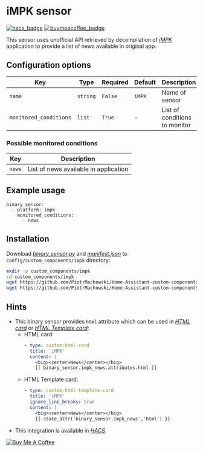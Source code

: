 # iMPK sensor

[![hacs_badge](https://img.shields.io/badge/HACS-Default-orange.svg)](https://github.com/custom-components/hacs)
[![buymeacoffee_badge](https://img.shields.io/badge/Donate-buymeacoffe-ff813f?style=flat)](https://www.buymeacoffee.com/PiotrMachowski)

This sensor uses unofficial API retrieved by decompilation of [*iMPK*](https://play.google.com/store/apps/details?id=pl.wasko.android.mpk) application to provide a list of news available in original app.

## Configuration options

| Key | Type | Required | Default | Description |
| --- | --- | --- | --- | --- |
| `name` | `string` | `False` | `iMPK` | Name of sensor |
| `monitored_conditions` | `list` | `True` | - | List of conditions to monitor |

### Possible monitored conditions

| Key | Description |
| --- | --- | 
| `news` | List of news available in application |

## Example usage

```
binary_sensor:
  - platform: impk
    monitored_conditions:
      - news
```

## Installation

Download [*binary_sensor.py*](https://github.com/PiotrMachowski/Home-Assistant-custom-components-iMPK/raw/master/custom_components/impk/binary_sensor.py) and [*manifest.json*](https://github.com/PiotrMachowski/Home-Assistant-custom-components-iMPK/raw/master/custom_components/impk/manifest.json) to `config/custom_components/impk` directory:
```bash
mkdir -p custom_components/impk
cd custom_components/impk
wget https://github.com/PiotrMachowski/Home-Assistant-custom-components-iMPK/raw/master/custom_components/impk/binary_sensor.py
wget https://github.com/PiotrMachowski/Home-Assistant-custom-components-iMPK/raw/master/custom_components/impk/manifest.json
```

## Hints

* This binary sensor provides `html` attribute which can be used in [*HTML card*](https://github.com/PiotrMachowski/Home-Assistant-Lovelace-HTML-card) or [*HTML Template card*](https://github.com/PiotrMachowski/Home-Assistant-Lovelace-HTML-Template-card):
  * HTML card:
    ```yaml
    - type: custom:html-card
      title: 'iMPK'
      content: |
        <big><center>News</center></big>
        [[ binary_sensor.impk_news.attributes.html ]]
    ```
  * HTML Template card:
    ```yaml
    - type: custom:html-template-card
      title: 'iMPK'
      ignore_line_breaks: true
      content: |
        <big><center>News</center></big>
        {{ state_attr('binary_sensor.impk_news','html') }}
    ```
* This integration is available in [*HACS*](https://github.com/custom-components/hacs/).

<a href="https://www.buymeacoffee.com/PiotrMachowski" target="_blank"><img src="https://bmc-cdn.nyc3.digitaloceanspaces.com/BMC-button-images/custom_images/orange_img.png" alt="Buy Me A Coffee" style="height: auto !important;width: auto !important;" ></a>
